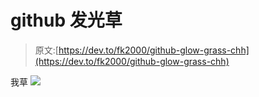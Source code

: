 # github 发光草

> 原文:[https://dev.to/fk2000/github-glow-grass-chh](https://dev.to/fk2000/github-glow-grass-chh)

我草
[![](../Images/bca03c01611d75e80463e9be170f45d7.png)](https://res.cloudinary.com/practicaldev/image/fetch/s--BnYnXCG1--/c_limit%2Cf_auto%2Cfl_progressive%2Cq_auto%2Cw_880/https://grass-graph.moshimo.works/images/fk2000.png)
